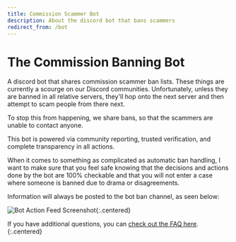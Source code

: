 ```yaml
---
title: Commission Scammer Bot
description: About the discord bot that bans scammers
redirect_from: /bot
---
```


# The Commission Banning Bot

A discord bot that shares commission scammer ban lists. These things are currently a scourge on our Discord communities. Unfortunately, unless they are banned in all relative servers, they'll hop onto the next server and then attempt to scam people from there next.

To stop this from happening, we share bans, so that the scammers are unable to contact anyone.

This bot is powered via community reporting, trusted verification, and complete transparency in all actions. 

When it comes to something as complicated as automatic ban handling, I want to make sure that you feel safe knowing that the decisions and actions done by the bot are 100% checkable and that you will not enter a case where someone is banned due to drama or disagreements.

Information will always be posted to the bot ban channel, as seen below:

![Bot Action Feed Screenshot](/assets/botbanchannel.png){:.centered}

<span>If you have additional questions, you can [check out the FAQ here](/faq).</span>{:.centered}